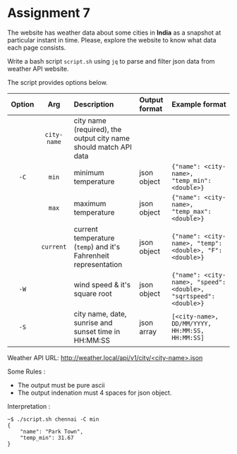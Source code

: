 # Assignment 7

The website has weather data about some cities in **India** as a snapshot at particular instant in time. Please, explore the website to know what data each page consists.

Write a bash script ` script.sh ` using `jq` to parse and filter json data from weather API website.

The script provides options below.

| Option | Arg | Description | Output format |  Example format |
| :----:| :------: | :---------| :----- | :-------- |
|  | ` city-name ` | city name (required), the output city name should match API data | | |
| ` -C ` | `min` | minimum temperature | json object | `{"name": <city-name>, "temp_min": <double>}` |
|  | ` max ` | maximum temperature | json object | `{"name": <city-name>, "temp_max": <double>}` |
|  | ` current ` | current temperature (`temp`) and it's Fahrenheit representation | json object | `{"name": <city-name>, "temp": <double>, "F": <double>}` |
| ` -W ` | | wind speed & it's square root | json object | `{"name": <city-name>, "speed": <double>, "sqrtspeed": <double>}` |
| ` -S ` |  | city name, date, sunrise and sunset time in HH:MM:SS | json array | `[<city-name>, DD/MM/YYYY, HH:MM:SS, HH:MM:SS]` |

Weather API URL: [http://weather.local/api/v1/city/<city\-name>.json](http://weather.local/api/v1/city/<city-name>.json)

Some Rules :

* The output must be pure ascii
* The output indenation must 4 spaces for json object.

Interpretation :

```
~$ ./script.sh chennai -C min
{
    "name": "Park Town",
    "temp_min": 31.67
}   
```
